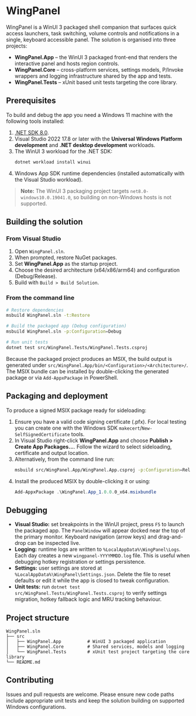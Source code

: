 # WingPanel

WingPanel is a WinUI 3 packaged shell companion that surfaces quick access launchers, task switching, volume controls and notifications in a single, keyboard accessible panel. The solution is organised into three projects:

- **WingPanel.App** – the WinUI 3 packaged front-end that renders the interactive panel and hosts region controls.
- **WingPanel.Core** – cross-platform services, settings models, P/Invoke wrappers and logging infrastructure shared by the app and tests.
- **WingPanel.Tests** – xUnit based unit tests targeting the core library.

## Prerequisites

To build and debug the app you need a Windows 11 machine with the following tools installed:

1. [.NET SDK 8.0](https://dotnet.microsoft.com/download).
2. Visual Studio 2022 17.8 or later with the **Universal Windows Platform development** and **.NET desktop development** workloads.
3. The WinUI 3 workload for the .NET SDK:
   ```bash
   dotnet workload install winui
   ```
4. Windows App SDK runtime dependencies (installed automatically with the Visual Studio workload).

> **Note:** The WinUI 3 packaging project targets `net8.0-windows10.0.19041.0`, so building on non-Windows hosts is not supported.

## Building the solution

### From Visual Studio

1. Open `WingPanel.sln`.
2. When prompted, restore NuGet packages.
3. Set **WingPanel.App** as the startup project.
4. Choose the desired architecture (x64/x86/arm64) and configuration (Debug/Release).
5. Build with `Build > Build Solution`.

### From the command line

```bash
# Restore dependencies
msbuild WingPanel.sln -t:Restore

# Build the packaged app (Debug configuration)
msbuild WingPanel.sln -p:Configuration=Debug

# Run unit tests
dotnet test src/WingPanel.Tests/WingPanel.Tests.csproj
```

Because the packaged project produces an MSIX, the build output is generated under `src/WingPanel.App/bin/<Configuration>/<Architecture>/`. The MSIX bundle can be installed by double-clicking the generated package or via `Add-AppxPackage` in PowerShell.

## Packaging and deployment

To produce a signed MSIX package ready for sideloading:

1. Ensure you have a valid code signing certificate (.pfx). For local testing you can create one with the Windows SDK `makecert`/`New-SelfSignedCertificate` tools.
2. In Visual Studio right-click **WingPanel.App** and choose **Publish > Create App Packages...**. Follow the wizard to select sideloading, certificate and output location.
3. Alternatively, from the command line run:
   ```bash
   msbuild src/WingPanel.App/WingPanel.App.csproj -p:Configuration=Release -p:GenerateAppInstallerFile=false -p:UapAppxPackageBuildMode=StoreUpload
   ```
4. Install the produced MSIX by double-clicking it or using:
   ```powershell
   Add-AppxPackage .\WingPanel.App_1.0.0.0_x64.msixbundle
   ```

## Debugging

- **Visual Studio:** set breakpoints in the WinUI project, press `F5` to launch the packaged app. The `PanelWindow` will appear docked near the top of the primary monitor. Keyboard navigation (arrow keys) and drag-and-drop can be inspected live.
- **Logging:** runtime logs are written to `%LocalAppData%\WingPanel\Logs`. Each day creates a new `wingpanel-YYYYMMDD.log` file. This is useful when debugging hotkey registration or settings persistence.
- **Settings:** user settings are stored at `%LocalAppData%\WingPanel\Settings.json`. Delete the file to reset defaults or edit it while the app is closed to tweak configuration.
- **Unit tests:** run `dotnet test src/WingPanel.Tests/WingPanel.Tests.csproj` to verify settings migration, hotkey fallback logic and MRU tracking behaviour.

## Project structure

```
WingPanel.sln
├── src
│   ├── WingPanel.App          # WinUI 3 packaged application
│   ├── WingPanel.Core         # Shared services, models and logging
│   └── WingPanel.Tests        # xUnit test project targeting the core library
└── README.md
```

## Contributing

Issues and pull requests are welcome. Please ensure new code paths include appropriate unit tests and keep the solution building on supported Windows configurations.
